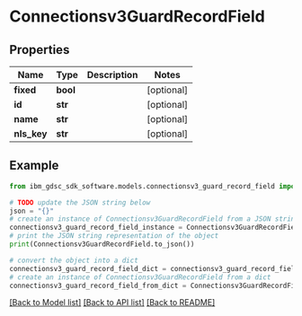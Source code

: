 # Connectionsv3GuardRecordField


## Properties

Name | Type | Description | Notes
------------ | ------------- | ------------- | -------------
**fixed** | **bool** |  | [optional] 
**id** | **str** |  | [optional] 
**name** | **str** |  | [optional] 
**nls_key** | **str** |  | [optional] 

## Example

```python
from ibm_gdsc_sdk_software.models.connectionsv3_guard_record_field import Connectionsv3GuardRecordField

# TODO update the JSON string below
json = "{}"
# create an instance of Connectionsv3GuardRecordField from a JSON string
connectionsv3_guard_record_field_instance = Connectionsv3GuardRecordField.from_json(json)
# print the JSON string representation of the object
print(Connectionsv3GuardRecordField.to_json())

# convert the object into a dict
connectionsv3_guard_record_field_dict = connectionsv3_guard_record_field_instance.to_dict()
# create an instance of Connectionsv3GuardRecordField from a dict
connectionsv3_guard_record_field_from_dict = Connectionsv3GuardRecordField.from_dict(connectionsv3_guard_record_field_dict)
```
[[Back to Model list]](../README.md#documentation-for-models) [[Back to API list]](../README.md#documentation-for-api-endpoints) [[Back to README]](../README.md)


